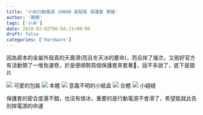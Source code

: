 ```yaml
---
title: '小米行動電源 10000 高配版 保護套 開箱'
author: '勝勝'
tags: ['小米']
date: 2018-02-02T06:04:11+00:00
draft: false
categories: ['Hardware']
---
```


因為原本的金屬外殼真的夭壽滑(而且冬天冰的要命)，而且摔了幾次，又剛好官方有活動領了一堆免運卷，於是便順勢買個保護套來套著🤔，話不多說了，底下是圖片
<!--more-->
![](https://i.imgur.com/slf4Wcb.jpg)
可愛的包裝
![](https://i.imgur.com/LS6piGf.jpg)
本體
![](https://i.imgur.com/QbcMyEn.jpg)
意義不明的小紙盒
![](https://i.imgur.com/3pEKV7Z.jpg)
合體
![](https://i.imgur.com/7dlXfJ8.jpg)
小縫縫

保護套的密合度還不錯，也沒有很冰，重要的是行動電源不會滑了，希望能就此告別摔電源的命運